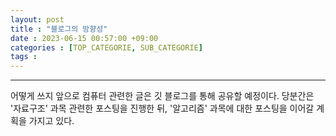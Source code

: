```yaml
---
layout: post
title : "블로그의 방향성"
date : 2023-06-15 00:57:00 +09:00
categories : [TOP_CATEGORIE, SUB_CATEGORIE]
tags :
---
```

* * *
어떻게 쓰지
앞으로 컴퓨터 관련한 글은 깃 블로그를 통해 공유할 예정이다. 당분간은 '자료구조' 과목 관련한 포스팅을 진행한 뒤, '알고리즘' 과목에 대한 포스팅을 이어갈 계획을 가지고 있다.
